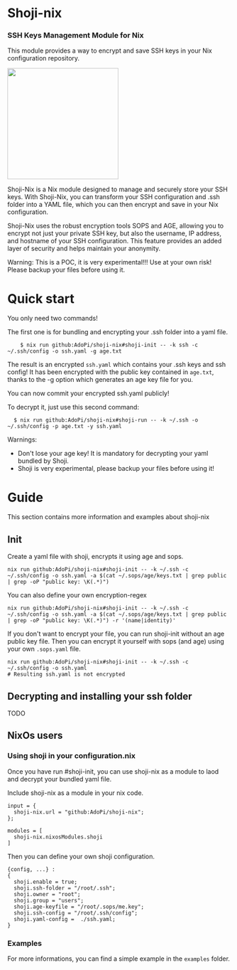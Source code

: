 # Shoji-nix 

### SSH Keys Management Module for Nix

This module provides a way to encrypt and save SSH keys in your Nix configuration repository.

<img src="https://github.com/AdoPi/shoji-nix/assets/5956940/84de5a8b-04fe-42f3-ba52-b5f74b2c1ce4" width="250" height="250">

Shoji-Nix is a Nix module designed to manage and securely store your SSH keys. With Shoji-Nix, you can transform your SSH configuration and .ssh folder into a YAML file, which you can then encrypt and save in your Nix configuration.

Shoji-Nix uses the robust encryption tools SOPS and AGE, allowing you to encrypt not just your private SSH key, but also the username, IP address, and hostname of your SSH configuration. This feature provides an added layer of security and helps maintain your anonymity.

Warning: This is a POC, it is very experimental!!! Use at your own risk! Please backup your files before using it.

# Quick start

You only need two commands!

The first one is for bundling and encrypting your .ssh folder into a yaml file.

```
    $ nix run github:AdoPi/shoji-nix#shoji-init -- -k ssh -c ~/.ssh/config -o ssh.yaml -g age.txt
```

The result is an encrypted `ssh.yaml` which contains your .ssh keys and ssh config! 
It has been encrypted with the public key contained in `age.txt`, thanks to the -g option which generates an age key file for you.

You can now commit your encrypted ssh.yaml publicly!

To decrypt it, just use this second command:

```
  $ nix run github:AdoPi/shoji-nix#shoji-run -- -k ~/.ssh -o ~/.ssh/config -p age.txt -y ssh.yaml
```

Warnings: 
* Don't lose your age key! It is mandatory for decrypting your yaml bundled by Shoji.
* Shoji is very experimental, please backup your files before using it!

# Guide

This section contains more information and examples about shoji-nix

## Init
Create a yaml file with shoji, encrypts it using age and sops.

```
nix run github:AdoPi/shoji-nix#shoji-init -- -k ~/.ssh -c ~/.ssh/config -o ssh.yaml -a $(cat ~/.sops/age/keys.txt | grep public | grep -oP "public key: \K(.*)")
```

You can also define your own encryption-regex

```
nix run github:AdoPi/shoji-nix#shoji-init -- -k ~/.ssh -c ~/.ssh/config -o ssh.yaml -a $(cat ~/.sops/age/keys.txt | grep public | grep -oP "public key: \K(.*)") -r '(name|identity)'
```

If you don't want to encrypt your file, you can run shoji-init without an age public key file.
Then you can encrypt it yourself with sops (and age) using your own `.sops.yaml` file.

```
nix run github:AdoPi/shoji-nix#shoji-init -- -k ~/.ssh -c ~/.ssh/config -o ssh.yaml
# Resulting ssh.yaml is not encrypted
```

## Decrypting and installing your ssh folder

TODO

## NixOs users

### Using shoji in your configuration.nix

Once you have run #shoji-init, you can use shoji-nix as a module to laod and decrypt your bundled yaml file.

Include shoji-nix as a module in your nix code.

```
input = {
  shoji-nix.url = "github:AdoPi/shoji-nix";
};
```

```
modules = [
  shoji-nix.nixosModules.shoji
]
```

Then you can define your own shoji configuration.

```
{config, ...} :
{
  shoji.enable = true;
  shoji.ssh-folder = "/root/.ssh";
  shoji.owner = "root";
  shoji.group = "users";
  shoji.age-keyfile = "/root/.sops/me.key";
  shoji.ssh-config = "/root/.ssh/config";
  shoji.yaml-config =  ./ssh.yaml;
}
```
### Examples
For more informations, you can find a simple example in the `examples` folder.

